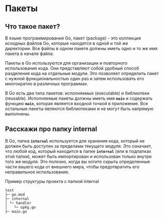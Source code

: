 # Пакеты

## Что такое пакет?[​](https://golangreview.ru/docs/knowledge/golang/%D0%9E%D1%81%D1%82%D0%B0%D0%BB%D1%8C%D0%BD%D0%BE%D0%B5/package#%D1%87%D1%82%D0%BE-%D1%82%D0%B0%D0%BA%D0%BE%D0%B5-%D0%BF%D0%B0%D0%BA%D0%B5%D1%82 "Прямая ссылка на Что такое пакет?")

В языке программирования Go, пакет (package) - это коллекция исходных файлов Go, которые находятся в одной и той же директории. Все файлы в одном пакете должны иметь одно и то же имя пакета в начале файла.

Пакеты в Go используются для организации и повторного использования кода. Они представляют собой удобный способ разделения кода на отдельные модули. Это позволяет определить пакет с нужной функциональностью один раз и затем использовать его многократно в различных программах.

В Go есть два типа пакетов: исполняемые (executable) и библиотеки (reusable). Исполняемые пакеты должны иметь имя **`main`** и содержать функцию **`main`**, которая является входной точкой в приложение. Все остальные пакеты являются библиотеками и не могут быть напрямую выполнены.

## Расскажи про папку internal[​](https://golangreview.ru/docs/knowledge/golang/%D0%9E%D1%81%D1%82%D0%B0%D0%BB%D1%8C%D0%BD%D0%BE%D0%B5/package#%D1%80%D0%B0%D1%81%D1%81%D0%BA%D0%B0%D0%B6%D0%B8-%D0%BF%D1%80%D0%BE-%D0%BF%D0%B0%D0%BF%D0%BA%D1%83-internal "Прямая ссылка на Расскажи про папку internal")

В Go, папка **`internal`** используется для хранения кода, который не должен быть доступен за пределами текущего модуля. Это означает, что любой код, который находится в папке **`internal`** (или в подпапках этой папки), может быть импортирован и использован только внутри того же модуля. Это полезно, когда вы хотите скрыть определенные части вашего кода от внешнего мира, чтобы предотвратить его неправильное использование.

Пример структуры проекта с папкой internal
```
test
├─ go.mod
├─ internal
│ └─ handler
│   └─ opkg.go
├─ main.go
```